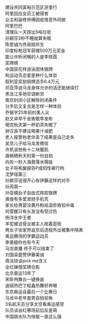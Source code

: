 建设共同富裕示范区浙里行  
阿里回应女员工被侵害  
业主和装修师傅因疫情意外同居  
阿里巴巴  
清理队一天捞出5吨垃圾  
孙颖莎3秒不睡就算失眠  
陈思诚为佟丽娅庆生  
印度标枪冠军获赠500万元奖金  
能让许昕闭嘴的人是李晓霞  
奖牌榜  
中国获花样游泳团体银牌  
和运动员恋爱是种什么体验  
叙利亚奖励铜牌选手6.4万元  
邓亚萍说马龙身体允许的话还能继续打  
黑龙江多地空调断货  
南京封闭小区解除封闭条件  
分手后又复合是怎样一种体验  
乔振宇25年前的美人尖  
赵文卓举千金致敬李发彬  
喝完秋天第一杯奶茶失眠了  
钟汉良不建议喝果汁减肥  
老人报警称老伴丢了结果是自己走失  
吴京儿子给马龙发微信  
许凯说他有十二块腹肌  
唐嫣晒秋天的第一份自拍  
向佐一秒入海救落水萌娃  
女子将核酸报告P成阳性被行拘  
沈梦瑶第三  
孙颖莎说很开心有伊藤这样的对手  
孙芮第一  
孙亚楠女子自由式摔跤银牌  
龚俊有多爱发财手机壳  
家长给男婴涂黄丹粉祛湿疹致铅中毒  
何雯娜只有头发没有受过伤  
杨洋水中王者  
羊驼被迫营业被主人拖着逛街  
两女子张家界返京后违规外出被集中隔离  
奥运赛场的学霸运动员  
李美娥你也有今天  
马龙直播 终于可以结束了  
刘国梁盛赞伊藤美诚  
周洁琼谈pick me含义  
全红婵借奖牌合影  
北京奥运13年了  
宋昕冉舞台一键换装  
迪丽热巴丁程鑫热舞好养眼  
东京奥运会最后一个比赛日  
马龙中老年直男自拍视角  
3名航天员分享太空看奥运感受  
队员谈谷红赛场前后反差萌  
中国跳水队为啥能一直这么强  
